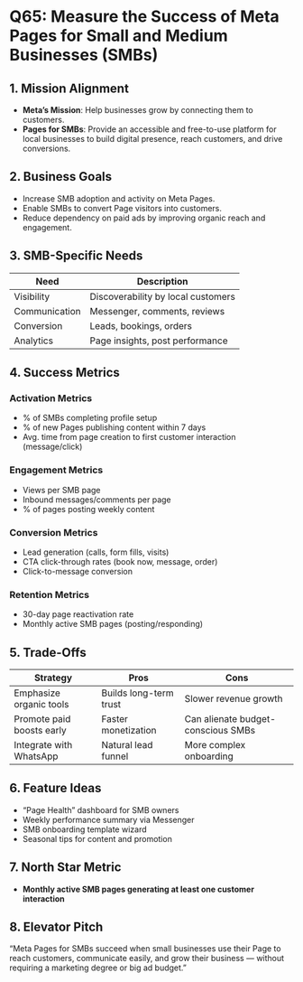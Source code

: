 # Q65: Measure the Success of Meta Pages for Small and Medium Businesses (SMBs)

## 1. Mission Alignment
- **Meta’s Mission**: Help businesses grow by connecting them to customers.
- **Pages for SMBs**: Provide an accessible and free-to-use platform for local businesses to build digital presence, reach customers, and drive conversions.

## 2. Business Goals
- Increase SMB adoption and activity on Meta Pages.
- Enable SMBs to convert Page visitors into customers.
- Reduce dependency on paid ads by improving organic reach and engagement.

## 3. SMB-Specific Needs

| Need                  | Description                            |
|------------------------|----------------------------------------|
| Visibility             | Discoverability by local customers      |
| Communication          | Messenger, comments, reviews            |
| Conversion             | Leads, bookings, orders                 |
| Analytics              | Page insights, post performance         |

## 4. Success Metrics

### Activation Metrics
- % of SMBs completing profile setup
- % of new Pages publishing content within 7 days
- Avg. time from page creation to first customer interaction (message/click)

### Engagement Metrics
- Views per SMB page
- Inbound messages/comments per page
- % of pages posting weekly content

### Conversion Metrics
- Lead generation (calls, form fills, visits)
- CTA click-through rates (book now, message, order)
- Click-to-message conversion

### Retention Metrics
- 30-day page reactivation rate
- Monthly active SMB pages (posting/responding)

## 5. Trade-Offs

| Strategy                     | Pros                                 | Cons                                |
|------------------------------|--------------------------------------|-------------------------------------|
| Emphasize organic tools      | Builds long-term trust               | Slower revenue growth               |
| Promote paid boosts early    | Faster monetization                  | Can alienate budget-conscious SMBs  |
| Integrate with WhatsApp      | Natural lead funnel                  | More complex onboarding             |

## 6. Feature Ideas
- “Page Health” dashboard for SMB owners
- Weekly performance summary via Messenger
- SMB onboarding template wizard
- Seasonal tips for content and promotion

## 7. North Star Metric
- **Monthly active SMB pages generating at least one customer interaction**

## 8. Elevator Pitch
“Meta Pages for SMBs succeed when small businesses use their Page to reach customers, communicate easily, and grow their business — without requiring a marketing degree or big ad budget.”
